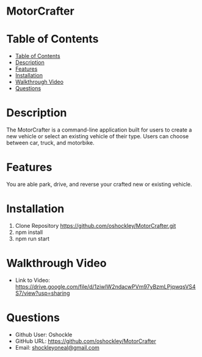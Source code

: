 # MotorCrafter

# Table of Contents
- [Table of Contents](#table-of-contents)
- [Description](#description)
- [Features](#features)
- [Installation](#installation)
- [Walkthrough Video](#walkthrough-video)
- [Questions](#questions)

# Description
The MotorCrafter is a command-line application built for users to create a new vehicle or select an existing vehicle of their type. Users can choose between car, truck, and motorbike.

# Features
You are able park, drive, and reverse your crafted new or existing vehicle.


# Installation
1. Clone Repository https://github.com/oshockley/MotorCrafter.git
2. npm install 
3. npm run start


# Walkthrough Video
- Link to Video: https://drive.google.com/file/d/1ziwIW2ndacwPVm97yBzmLPjqwqsVS4S7/view?usp=sharing


# Questions
- Github User: Oshockle
- GitHub URL: https://github.com/oshockley/MotorCrafter
- Email: shockleyoneal@gmail.com


